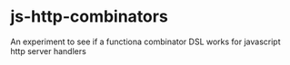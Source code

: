 # js-http-combinators

An experiment to see if a functiona combinator DSL works for javascript http server handlers